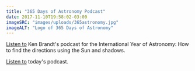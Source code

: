 ```yaml
---
title: "365 Days of Astronomy Podcast"
date: 2017-11-10T19:58:02-03:00
imageSRC: "images/uploads/365astronomy.jpg"
imageALT: "Logo of 365 Days of Astronomy"
---
```


[Listen to](http://cosmoquest.org/x/365daysofastronomy/2009/03/16/march-16th/) Ken Brandt's podcast for the International Year of Astronomy: How to find the directions using the Sun and shadows.

[Listen to](http://cosmoquest.org/x/365daysofastronomy/) today's podcast.

